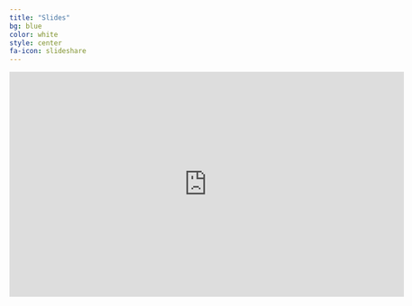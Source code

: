 ```yaml
---
title: "Slides"
bg: blue
color: white
style: center
fa-icon: slideshare
---
```

<!-- <iframe src="https://drive.google.com/file/d/1jQG6mEjpMCbGTttehwTya8DrBPfoxo8i/view?usp=sharing" width="595" height="485" frameborder="0" marginwidth="0" marginheight="0" scrolling="no" style="border:1px solid #CCC; border-width:1px; margin-bottom:5px; max-width: 100%;" allowfullscreen> </iframe> <div style="margin-bottom:5px"> -->

<iframe src="https://docs.google.com/presentation/d/e/2PACX-1vRsmGuLboO-KHNiSikn5hyOl3hC41SVoXvkt-sDnvVcMrnvy7OsIffI4t2MwROhdR1zmPJeqLcqK7WH/embed?start=false&loop=false&delayms=3000" frameborder="0" width="700" height="400" allowfullscreen="true" mozallowfullscreen="true" webkitallowfullscreen="true"></iframe>

<!-- <strong>
  <a href="//www.slideshare.net/xavigiro/reproducing-and-analyzing-adaptive-computation-time-in-pytorch-and-tensorflow"
  title="Reproducing and Analyzing Adaptive Computation Time in PyTorch and TensorFlow" target="_blank">
  Reproducing and Analyzing Adaptive Computation Time in PyTorch and TensorFlow
  </a>
</strong> from <strong><a href="//www.slideshare.net/xavigiro" target="_blank">Universitat Politècnica de Catalunya</a></strong> </div> -->

